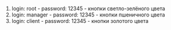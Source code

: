 1. login: root - password: 12345 - кнопки светло-зелёного цвета
2. login: manager - password: 12345 - кнопки пшеничного цвета
3. login: client - password: 12345 - кнопки золотого цвета
